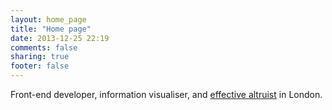 ```yaml
---
layout: home_page
title: "Home page"
date: 2013-12-25 22:19
comments: false
sharing: true
footer: false
---
```


Front-end developer, information visualiser, and [effective altruist](http://en.wikipedia.org/wiki/Effective_altruism) in London.